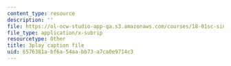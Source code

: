```yaml
---
content_type: resource
description: ''
file: https://ol-ocw-studio-app-qa.s3.amazonaws.com/courses/18-01sc-single-variable-calculus-fall-2010/6576381abf6a54aabb73a7ca0e9714c3_--lPz7VFnKI.vtt
file_type: application/x-subrip
resourcetype: Other
title: 3play caption file
uid: 6576381a-bf6a-54aa-bb73-a7ca0e9714c3
---
```

